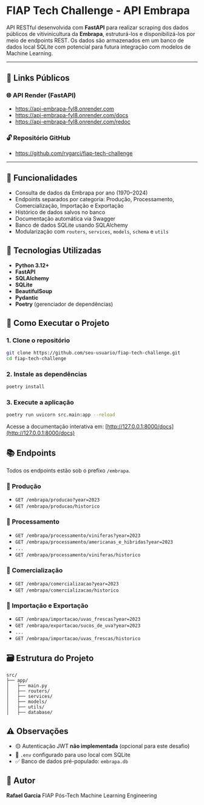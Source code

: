 # FIAP Tech Challenge - API Embrapa

API RESTful desenvolvida com **FastAPI** para realizar scraping dos dados públicos de vitivinicultura da **Embrapa**, estruturá-los e disponibilizá-los por meio de endpoints REST. Os dados são armazenados em um banco de dados local SQLite com potencial para futura integração com modelos de Machine Learning.

---

## 🔗 Links Públicos

### 🌐 API Render (FastAPI)

- https://api-embrapa-fyl8.onrender.com
- https://api-embrapa-fyl8.onrender.com/docs
- https://api-embrapa-fyl8.onrender.com/redoc

### 🔓 Repositório GitHub

- https://github.com/rvgarci/fiap-tech-challenge

---

## 📌 Funcionalidades

- Consulta de dados da Embrapa por ano (1970–2024)
- Endpoints separados por categoria: Produção, Processamento, Comercialização, Importação e Exportação
- Histórico de dados salvos no banco
- Documentação automática via Swagger
- Banco de dados SQLite usando SQLAlchemy
- Modularização com `routers`, `services`, `models`, `schema` e `utils`

## 🧪 Tecnologias Utilizadas

- **Python 3.12+**
- **FastAPI**
- **SQLAlchemy**
- **SQLite**
- **BeautifulSoup**
- **Pydantic**
- **Poetry** (gerenciador de dependências)

## 🚀 Como Executar o Projeto

### 1. Clone o repositório

```bash
git clone https://github.com/seu-usuario/fiap-tech-challenge.git
cd fiap-tech-challenge
```

### 2. Instale as dependências

```bash
poetry install
```

### 3. Execute a aplicação

```bash
poetry run uvicorn src.main:app --reload
```

Acesse a documentação interativa em: [http://127.0.0.1:8000/docs](http://127.0.0.1:8000/docs)

## 📚 Endpoints

Todos os endpoints estão sob o prefixo `/embrapa`.

### 🔹 Produção

- `GET /embrapa/producao?year=2023`
- `GET /embrapa/producao/historico`

### 🔹 Processamento

- `GET /embrapa/processamento/viniferas?year=2023`
- `GET /embrapa/processamento/americanas_e_hibridas?year=2023`
- `...`
- `GET /embrapa/processamento/viniferas/historico`

### 🔹 Comercialização

- `GET /embrapa/comercializacao?year=2023`
- `GET /embrapa/comercializacao/historico`

### 🔹 Importação e Exportação

- `GET /embrapa/importacao/uvas_frescas?year=2023`
- `GET /embrapa/exportacao/sucos_de_uva?year=2023`
- `...`
- `GET /embrapa/importacao/uvas_frescas/historico`

## 🗃️ Estrutura do Projeto

```
src/
├── app/
│   ├── main.py
│   ├── routers/
│   ├── services/
│   ├── models/
│   ├── utils/
│   ├── database/
```

## ⚠️ Observações

- 🟡 Autenticação JWT **não implementada** (opcional para este desafio)
- 📄 `.env` configurado para uso local com SQLite
- ✅ Banco de dados pré-populado: `embrapa.db`

## 📌 Autor

**Rafael Garcia**
FIAP Pós-Tech Machine Learning Engineering
